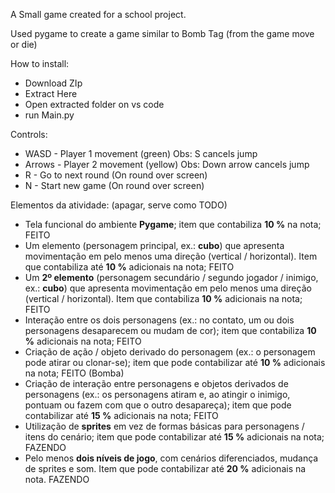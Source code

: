 A Small game created for a school project.

Used pygame to create a game similar to Bomb Tag (from the game move or die)

How to install:
  - Download ZIp
  - Extract Here
  - Open extracted folder on vs code
  - run Main.py

Controls:
- WASD - Player 1 movement (green) Obs: S cancels jump
- Arrows - Player 2 movement (yellow) Obs: Down arrow cancels jump
- R - Go to next round (On round over screen)
- N - Start new game (On round over screen)

Elementos da atividade: (apagar, serve como TODO)
* Tela funcional do ambiente **Pygame**; item que contabiliza **10 %** na nota; FEITO
* Um elemento (personagem principal, ex.: **cubo**) que apresenta movimentação em pelo menos uma direção (vertical / horizontal). Item que contabiliza até **10 %** adicionais na nota; FEITO
* Um **2º elemento** (personagem secundário / segundo jogador / inimigo, ex.: **cubo**) que apresenta movimentação em pelo menos uma direção (vertical / horizontal). Item que contabiliza **10 %** adicionais na nota; FEITO
* Interação entre os dois personagens (ex.: no contato, um ou dois personagens desaparecem ou mudam de cor); item que contabiliza **10 %** adicionais na nota; FEITO
* Criação de ação / objeto derivado do personagem (ex.: o personagem pode atirar ou clonar-se); item que pode contabilizar até **10 %** adicionais na nota; FEITO (Bomba)
* Criação de interação entre personagens e objetos derivados de personagens (ex.: os personagens atiram e, ao atingir o inimigo, pontuam ou fazem com que o outro desapareça); item que pode contabilizar até **15 %** adicionais na nota; FEITO
* Utilização de **sprites** em vez de formas básicas para personagens / itens do cenário; item que pode contabilizar até **15 %** adicionais na nota; FAZENDO
* Pelo menos **dois níveis de jogo**, com cenários diferenciados, mudança de sprites e som. Item que pode contabilizar até **20 %** adicionais na nota. FAZENDO
